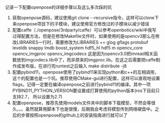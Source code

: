 记录一下配置openpose的详细步骤以及这么多次踩的坑

1. 获取openpose源码，建议使用git clone --recursive指令，这样可以clone下来openpose项目下的子模块，建议使用官方修改过的子模块以减少错误
2. 配置caffe（./openpose/3rdparty/caffe）可以参考openbotics/wiki中我写过得配置方法，但是在修改Makefile文件时，如果使用的是opencv3那么在修改LIBRARIES一行时，需要修改为LIBRARIES += glog gflags protobuf leveldb snappy lmdb boost_system hdf5_hl hdf5 m   opencv_core opencv_imgproc opencv_imgcodecs 这是因为opencv3.0把imread相关函数放到imgcodecs.lib中了，而非原来的imgproc.lib。在这之后需要把caffe制作成发布版，在进行完runtest之后输入 make distribute -j8
3. 配置pybind11，openpose使用了pybind11来实现python和c++的互相调用，这个的配置也是一个坑。推荐使用CMake-gui进行配置，这样可以直观地设置flags。记得一定要在编译openpose之前进行pybind11的编译。其中一项PYBIND11_PYTHON_VERSION要设置成打算使用的python版本(ros下目前只支持2.7， 所以设置为2.7)
4. 配置openpose，推荐先使用models文件夹中的脚本下载模型，不然会等很久。。。虽然就算用脚本下也是很慢，后期我会考虑将模型传到网络硬盘中。之后的步骤按照openpose的github上的安装指南进行就可以了